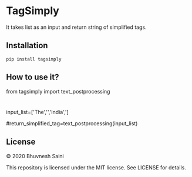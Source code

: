 # TagSimply

It takes list as an input and return string of simplified tags.

## Installation

```pip install tagsimply```

## How to use it?

from tagsimply import text_postprocessing
#
input_list=['The','<GPE>','India',</GPE>']

#return_simplified_tag=text_postprocessing(input_list)

## License

© 2020 Bhuvnesh Saini

This repository is licensed under the MIT license. See LICENSE for details.
